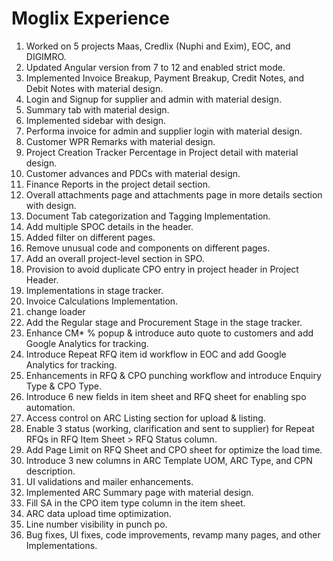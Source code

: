 # Moglix Experience
1. Worked on 5 projects Maas, Credlix (Nuphi and Exim), EOC, and DIGIMRO.
2. Updated Angular version from 7 to 12 and enabled strict mode.
3. Implemented Invoice Breakup, Payment Breakup, Credit Notes, and Debit Notes with material design.
4. Login and Signup for supplier and admin with material design.
5. Summary tab with material design.
6. Implemented sidebar with design.
7. Performa invoice for admin and supplier login with material design.
8. Customer WPR Remarks with material design.
9. Project Creation Tracker Percentage in Project detail with material design.
10. Customer advances and PDCs with material design.
11. Finance Reports in the project detail section.
12. Overall attachments page and attachments page in more details section with design.
13. Document Tab categorization and Tagging Implementation.
14. Add multiple SPOC details in the header.
15. Added filter on different pages.
16. Remove unusual code and components on different pages.
17. Add an overall project-level section in SPO.
18. Provision to avoid duplicate CPO entry in project header in Project Header.
19. Implementations in stage tracker.
20. Invoice Calculations Implementation.
21. change loader
22. Add the Regular stage and Procurement Stage in the stage tracker.
24. Enhance CM* % popup & introduce auto quote to customers and add Google Analytics for tracking.
25. Introduce Repeat RFQ item id workflow in EOC and add Google Analytics for tracking.
26. Enhancements in RFQ & CPO punching workflow and introduce Enquiry Type & CPO Type.
27. Introduce 6 new fields in item sheet and RFQ sheet for enabling spo automation.
28. Access control on ARC Listing section for upload & listing.
29. Enable 3 status (working, clarification and sent to supplier) for Repeat RFQs in RFQ Item Sheet > RFQ Status column.
30. Add Page Limit on RFQ Sheet and CPO sheet for optimize the load time.
31. Introduce 3 new columns in ARC Template UOM, ARC Type, and CPN description.
32. UI validations and mailer enhancements.
33. Implemented ARC Summary page with material design.
34. Fill SA in the CPO item type column in the item sheet.
35. ARC data upload time optimization.
36. Line number visibility in punch po.
23. Bug fixes, UI fixes, code improvements, revamp many pages, and other Implementations.

